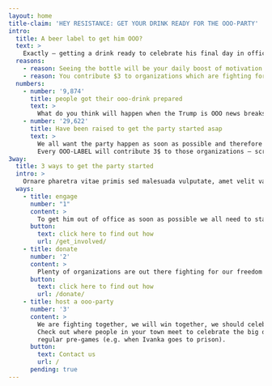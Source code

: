 ```yaml
---
layout: home
title-claim: 'HEY RESISTANCE: GET YOUR DRINK READY FOR THE OOO-PARTY'
intro:
  title: A beer label to get him OOO?
  text: >
    Exactly – getting a drink ready to celebrate his final day in office is powerful for two reasons.
  reasons:
    - reason: Seeing the bottle will be your daily boost of motivation to keep fighting.
    - reason: You contribute $3 to organizations which are fighting for our democracy and freedom.
  numbers:
    - number: '9,874'
      title: people got their ooo-drink prepared
      text: >
        What do you think will happen when the Trump is OOO news breaks? Exactly! Millions will celebrate, and 9,874 of them will have a drink together.
    - number: '29,622'
      title: Have been raised to get the party started asap
      text: >
        We all want the party happen as soon as possible and therefore  we support organizations who fight all Trump stands for.
        Every OOO-LABEL will contribute 3$ to those organizations – scroll down to get your label.
3way:
  title: 3 ways to get the party started
  intro: >
    Ornare pharetra vitae primis sed malesuada vulputate, amet velit varius integer efficitur dignissim, penatibus bibendum etiam tristique laoreet.
  ways:
    - title: engage
      number: "1"
      content: >
        To get him out of office as soon as possible we all need to stand up. There are plenty of ways to be politically active. We have some suggestions for you.
      button:
        text: click here to find out how
        url: /get_involved/
    - title: donate
      number: '2'
      content: >
        Plenty of organizations are out there fighting for our freedom! Support them – we provide you with an overview of organizations you can give money to or support in a more active way (see #1). By getting an OOO-drink you will donate 5$ to such organizations.
      button:
        text: click here to find out how
        url: /donate/
    - title: host a ooo-party
      number: '3'
      content: >
        We are fighting together, we will win together, we should celebrate together.
        Check out where people in your town meet to celebrate the big day and meet for
        regular pre-games (e.g. when Ivanka goes to prison).
      button:
        text: Contact us
        url: /
      pending: true
---
```

